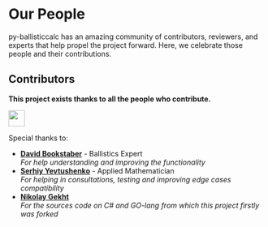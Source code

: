 # Our People

py-ballisticcalc has an amazing community of contributors, reviewers, and experts that help propel the project forward.
Here, we celebrate those people and their contributions.

## Contributors
**This project exists thanks to all the people who contribute.**

<a href="https://github.com/o-murphy/py_ballisticcalc/graphs/contributors"><img height=32 src="https://contrib.rocks/image?repo=o-murphy/py_ballisticcalc" /></a>

Special thanks to:

* **[David Bookstaber](https://github.com/dbookstaber)** - Ballistics Expert <br>
*For help understanding and improving the functionality*
* **[Serhiy Yevtushenko](https://github.com/serhiy-yevtushenko)** - Applied Mathematician <br>
*For helping in consultations, testing and improving edge cases compatibility*
* **[Nikolay Gekht](https://github.com/nikolaygekht)** <br>
*For the sources code on C# and GO-lang from which this project firstly was forked*


[//]: # (## Experts)

[//]: # ()
[//]: # (These are the users that have helped others the most with questions in GitHub through *all time*.)

[//]: # ()
[//]: # ({{ experts }})

[//]: # (## About the data)

[//]: # ()
[//]: # (The data displayed above is calculated monthly via the Github GraphQL API.)

[//]: # ()
[//]: # (Depending on changing conditions, the thresholds for the different categories of contributors may change in the future.)